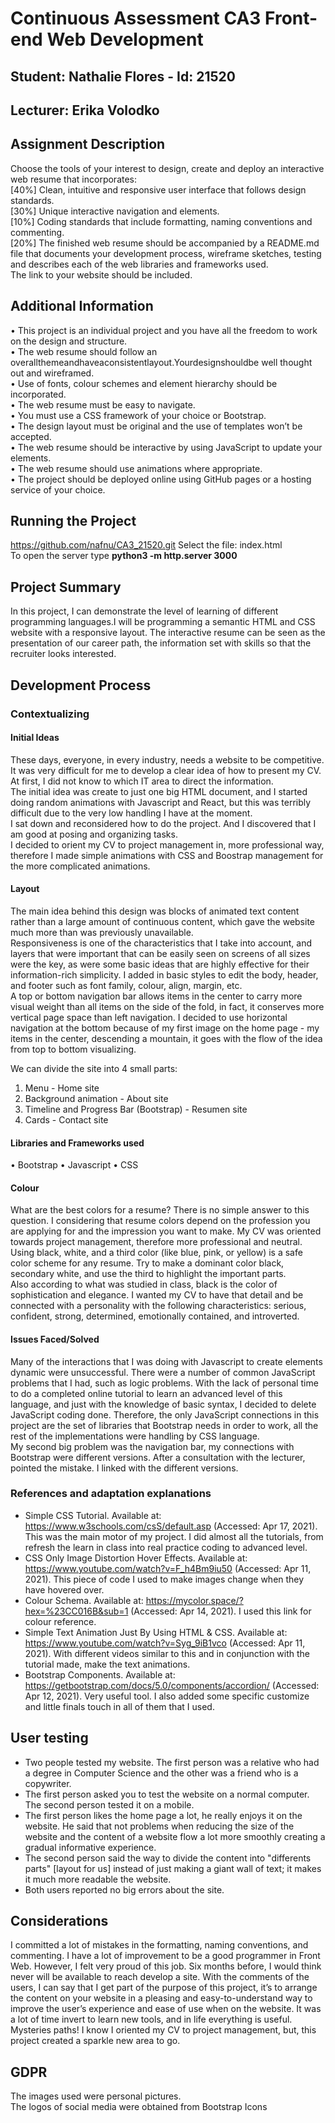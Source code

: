 # Continuous Assessment CA3 Front-end Web Development
## Student: Nathalie Flores - Id: 21520
## Lecturer: Erika Volodko 

## Assignment Description  
Choose the tools of your interest to design, create and deploy an interactive web resume that  incorporates:<br>
[40%] Clean, intuitive and responsive user interface that follows design standards. <br>
[30%] Unique interactive navigation and elements. <br>
[10%] Coding standards that include formatting, naming conventions and commenting.<br>
[20%] The finished web resume should be accompanied by a README.md file that documents your development process, wireframe sketches, testing and describes each of the web libraries and frameworks used. 
<br>The link to your website should be included.<br>

## Additional Information   
• This project is an individual project and you have all the freedom to work on the design and structure. <br>
• The web resume should follow an overallthemeandhaveaconsistentlayout.Yourdesignshouldbe well thought out and wireframed. <br>
• Use of fonts, colour schemes and element hierarchy should be incorporated. <br>
• The web resume must be easy to navigate. <br>
• You must use a CSS framework of your choice or Bootstrap. <br>
• The design layout must be original and the use of templates won’t be accepted. <br>
• The web resume should be interactive by using JavaScript to update your elements. <br>
• The web resume should use animations where appropriate. <br>
• The project should be deployed online using GitHub pages or a hosting service of your choice. <br>

## Running the Project
https://github.com/nafnu/CA3_21520.git
Select the file: index.html<br>
To open the server type <strong>python3 -m http.server 3000</strong>

## Project Summary
In this project, I can demonstrate the level of learning of different programming languages.I will be programming a semantic HTML and CSS website with a responsive layout. The interactive resume can be seen as the presentation of our career path, the information set with skills so that the recruiter looks interested.

## Development Process
### Contextualizing

#### Initial Ideas
These days, everyone, in every industry, needs a website to be competitive. <br> It was very difficult for me to develop a clear idea of how to present my CV. At first, I did not know to which IT area to direct the information.<br>The initial idea was create to just one big HTML document, and I started doing random animations with Javascript and React, but this was terribly difficult due to the very low handling I have at the moment. <br> I sat down and reconsidered how to do the project. And I discovered that I am good at posing and organizing tasks. <br> I decided to orient my CV to project management in, more professional way, therefore I made simple animations with CSS and Boostrap management for the more complicated animations.

#### Layout
The main idea behind this design was blocks of animated text content rather than a large amount of continuous content, which gave the website much more than was previously unavailable. <br>Responsiveness is one of the characteristics that I take into account, and layers that were important that can be easily seen on screens of all sizes were the key, as were some basic ideas that are highly effective for their information-rich simplicity.
I added in basic styles to edit the body, header, and footer such as font family, colour, align, margin, etc.<br>
A top or bottom navigation bar allows items in the center to carry more visual weight than all items on the side of the fold, in fact, it conserves more vertical page space than left navigation. I decided to use horizontal navigation at the bottom because of my first image on the home page - my items in the center, descending a mountain, it goes with the flow of the idea from top to bottom visualizing.

We can divide the site into 4 small parts:
1. Menu - Home site
2. Background animation - About site
3. Timeline and Progress Bar (Bootstrap) - Resumen site
4. Cards - Contact site

#### Libraries and Frameworks used
• Bootstrap 
• Javascript
• CSS

#### Colour
What are the best colors for a resume? There is no simple answer to this question. I considering that resume colors depend on the profession you are applying for and the impression you want to make. My CV was oriented towards project management, therefore more professional and neutral. Using black, white, and a third color (like blue, pink, or yellow) is a safe color scheme for any resume. Try to make a dominant color black, secondary white, and use the third to highlight the important parts. <br>
Also according to what was studied in class, black is the color of sophistication and elegance. I wanted my CV to have that detail and be connected with a personality with the following characteristics: serious, confident, strong, determined, emotionally contained, and introverted.

#### Issues Faced/Solved
Many of the interactions that I was doing with Javascript to create elements dynamic were unsuccessful. There were a number of common JavaScript problems that I had, such as logic problems. With the lack of personal time to do a completed online tutorial to learn an advanced level of this language, and just with the knowledge of basic syntax, I decided to delete JavaScript coding done. Therefore, the only JavaScript connections in this project are the set of libraries that Bootstrap needs in order to work, all the rest of the implementations were handling by CSS language.<br>
My second big problem was the navigation bar, my connections with Bootstrap were different versions. After a consultation with the lecturer, pointed the mistake. I linked with the different versions.


### References and adaptation explanations
* Simple CSS Tutorial. Available at: https://www.w3schools.com/csS/default.asp (Accessed: Apr 17, 2021).
This was the main motor of my project. I did almost all the tutorials, from refresh the learn in class into real practice coding to advanced level. 
* CSS Only Image Distortion Hover Effects. Available at: https://www.youtube.com/watch?v=F_h4Bm9iu50 (Accessed:  Apr 11, 2021).
This piece of code I used to make images change when they have hovered over.
* Colour Schema. Available at: https://mycolor.space/?hex=%23CC016B&sub=1 (Accessed: Apr 14, 2021).
I used this link for colour reference.
* Simple Text Animation Just By Using HTML & CSS. Available at: https://www.youtube.com/watch?v=Syg_9iB1vco (Accessed: Apr 11, 2021).
With different videos similar to this and in conjunction with the tutorial made, make the text animations.
* Bootstrap Components. Available at: https://getbootstrap.com/docs/5.0/components/accordion/ (Accessed: Apr 12, 2021).
Very useful tool. I also added some specific customize and little finals touch in all of them that I used. 


## User testing
* Two people tested my website. The first person was a relative who had a degree in Computer Science and the other was a friend who is a copywriter.
* The first person asked you to test the website on a normal computer. The second person tested it on a mobile.
* The first person likes the home page a lot, he really enjoys it on the website. He said that not problems when reducing the size of the website and the content of a website flow a lot more smoothly creating a gradual informative experience.
* The second person said the way to divide the content into "differents parts" [layout for us] instead of just making a giant wall of text; it makes it much more readable the website.
* Both users reported no big errors about the site. 

## Considerations
I committed a lot of mistakes in the formatting, naming conventions, and commenting. I have a lot of improvement to be a good programmer in Front Web. However, I felt very proud of this job. Six months before, I would think never will be available to reach develop a site. With the comments of the users, I can say that I get part of the purpose of this project, it’s to arrange the content on your website in a pleasing and easy-to-understand way to improve the user’s experience and ease of use when on the website. It was a lot of time invert to learn new tools, and in life everything is useful. Mysteries paths! I know I oriented my CV to project management, but, this project created a sparkle new area to go.

## GDPR
The images used were personal pictures.<br>
The logos of social media were obtained from Bootstrap Icons<br>

